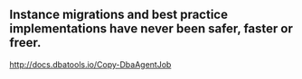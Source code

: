 ## Instance migrations and best practice implementations have never been safer, faster or freer.  

http://docs.dbatools.io/Copy-DbaAgentJob
  
  
